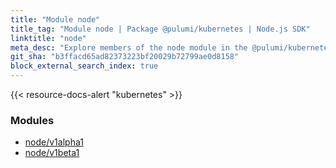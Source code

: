 ```yaml
---
title: "Module node"
title_tag: "Module node | Package @pulumi/kubernetes | Node.js SDK"
linktitle: "node"
meta_desc: "Explore members of the node module in the @pulumi/kubernetes package."
git_sha: "b3ffacd65ad82373223bf20029b72799ae0d8158"
block_external_search_index: true
---
```


<!-- WARNING: this page was generated by a tool. Do not edit it by hand. -->
<!-- To change it, please see https://github.com/pulumi/docs/tree/master/tools/tscdocgen. -->

{{< resource-docs-alert "kubernetes" >}}


<h3>Modules</h3>
<ul class="api">
    <li><a href="v1alpha1/"><span class="symbol module"></span>node/v1alpha1</a></li>
    <li><a href="v1beta1/"><span class="symbol module"></span>node/v1beta1</a></li>
</ul>









